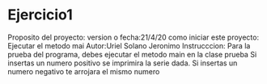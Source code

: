# Ejercicio1

Proposito del proyecto:
version o fecha:21/4/20
como iniciar este proyecto: Ejecutar el metodo mai
Autor:Uriel Solano Jeronimo
Instrucccion:
Para la prueba del programa, debes ejecutar el metodo main en la clase prueba
Si insertas un numero positivo se imprimira la serie dada.
Si insertas un numero negativo te arrojara el mismo numero
